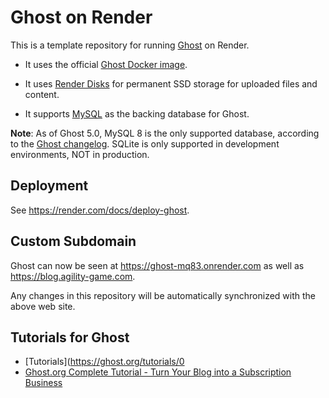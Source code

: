 # Ghost on Render

This is a template repository for running [Ghost](https://ghost.org) on Render.

* It uses the official [Ghost Docker image](https://hub.docker.com/_/ghost).

* It uses [Render Disks](https://render.com/docs/disks) for permanent SSD storage for uploaded files and content.

* It supports [MySQL](https://render.com/docs/deploy-mysql) as the backing database for Ghost.

**Note**: As of Ghost 5.0, MySQL 8 is the only supported database, according to the [Ghost changelog](https://ghost.org/docs/changes/). SQLite is only supported in development environments, NOT in production.


## Deployment

See https://render.com/docs/deploy-ghost.

## Custom Subdomain

Ghost can now be seen at https://ghost-mq83.onrender.com as well as https://blog.agility-game.com.

Any changes in this repository will be automatically synchronized with the above web site.

## Tutorials for Ghost

- [Tutorials](https://ghost.org/tutorials/0
- [Ghost.org Complete Tutorial - Turn Your Blog into a Subscription Business](https://www.youtube.com/watch?v=YVakhK8UOWs)

